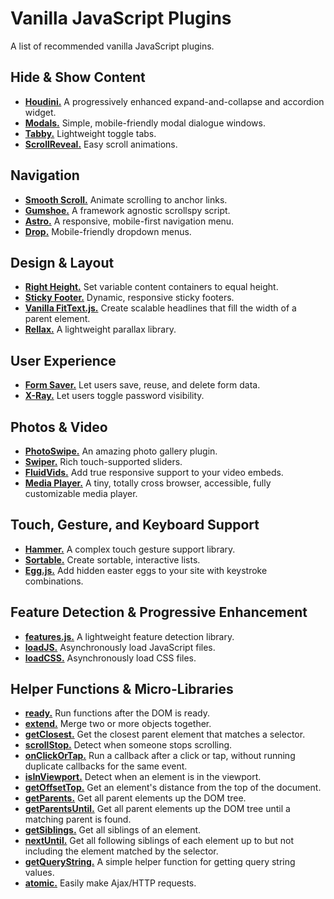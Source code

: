 # Vanilla JavaScript Plugins

A list of recommended vanilla JavaScript plugins.

## Hide & Show Content

- **[Houdini.](https://github.com/cferdinandi/houdini/)** A progressively enhanced expand-and-collapse and accordion widget.
- **[Modals.](https://github.com/cferdinandi/modals/)** Simple, mobile-friendly modal dialogue windows.
- **[Tabby.](https://github.com/cferdinandi/tabby/)** Lightweight toggle tabs.
- **[ScrollReveal.](https://scrollrevealjs.org/)** Easy scroll animations.


## Navigation

- **[Smooth Scroll.](https://github.com/cferdinandi/smooth-scroll/)** Animate scrolling to anchor links.
- **[Gumshoe.](https://github.com/cferdinandi/gumshoe/)** A framework agnostic scrollspy script.
- **[Astro.](https://github.com/cferdinandi/astro/)** A responsive, mobile-first navigation menu.
- **[Drop.](https://github.com/cferdinandi/drop/)** Mobile-friendly dropdown menus.


## Design & Layout

- **[Right Height.](https://github.com/cferdinandi/right-height/)** Set variable content containers to equal height.
- **[Sticky Footer.](https://github.com/cferdinandi/sticky-footer/)** Dynamic, responsive sticky footers.
- **[Vanilla FitText.js.](https://github.com/adactio/FitText.js)** Create scalable headlines that fill the width of a parent element.
- **[Rellax.](https://dixonandmoe.com/rellax/)** A lightweight parallax library.


## User Experience

- **[Form Saver.](https://github.com/cferdinandi/form-saver/)** Let users save, reuse, and delete form data.
- **[X-Ray.](https://github.com/cferdinandi/x-ray/)** Let users toggle password visibility.


## Photos & Video

- **[PhotoSwipe.](http://photoswipe.com/)** An amazing photo gallery plugin.
- **[Swiper.](http://idangero.us/swiper/)** Rich touch-supported sliders.
- **[FluidVids.](https://github.com/toddmotto/fluidvids)** Add true responsive support to your video embeds.
- **[Media Player.](https://github.com/jonathantneal/media-player)** A tiny, totally cross browser, accessible, fully customizable media player.


## Touch, Gesture, and Keyboard Support

- **[Hammer.](http://hammerjs.github.io/)** A complex touch gesture support library.
- **[Sortable.](http://rubaxa.github.io/Sortable/)** Create sortable, interactive lists.
- **[Egg.js.](http://thatmikeflynn.com/egg.js/)** Add hidden easter eggs to your site with keystroke combinations.


## Feature Detection & Progressive Enhancement

- **[features.js.](http://featurejs.com/)** A lightweight feature detection library.
- **[loadJS.](https://github.com/filamentgroup/loadJS/)** Asynchronously load JavaScript files.
- **[loadCSS.](https://github.com/filamentgroup/loadCSS/)** Asynchronously load CSS files.


## Helper Functions & Micro-Libraries

- **[ready.](https://github.com/cferdinandi/ready)** Run functions after the DOM is ready.
- **[extend.](https://github.com/cferdinandi/extend)** Merge two or more objects together.
- **[getClosest.](https://github.com/cferdinandi/getClosest)** Get the closest parent element that matches a selector.
- **[scrollStop.](https://github.com/cferdinandi/scrollStop)** Detect when someone stops scrolling.
- **[onClickOrTap.](https://github.com/cferdinandi/onClickOrTap)** Run a callback after a click or tap, without running duplicate callbacks for the same event.
- **[isInViewport.](https://github.com/cferdinandi/isInViewport)** Detect when an element is in the viewport.
- **[getOffsetTop.](https://github.com/cferdinandi/getOffsetTop)** Get an element's distance from the top of the document.
- **[getParents.](https://github.com/cferdinandi/getParents)** Get all parent elements up the DOM tree.
- **[getParentsUntil.](https://github.com/cferdinandi/getParentsUntil)** Get all parent elements up the DOM tree until a matching parent is found.
- **[getSiblings.](https://github.com/cferdinandi/getSiblings)** Get all siblings of an element.
- **[nextUntil.](https://github.com/cferdinandi/nextUntil)** Get all following siblings of each element up to but not including the element matched by the selector.
- **[getQueryString.](https://github.com/cferdinandi/getQueryString)** A simple helper function for getting query string values.
- **[atomic.](https://github.com/cferdinandi/atomic)** Easily make Ajax/HTTP requests.
